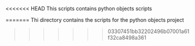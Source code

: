 <<<<<<< HEAD
This scripts contains python objects scripts

=======
Thi directory contains the scripts for the python objects project
>>>>>>> 03307451bb32202496b07001a61f32ca8498a361
